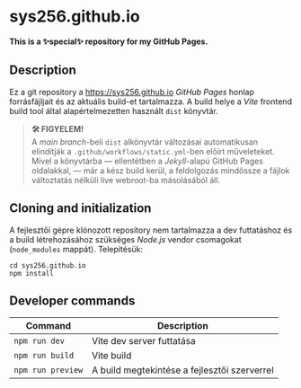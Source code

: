 # sys256.github.io

**This is a ✨special✨ repository for my GitHub Pages.**

## Description

Ez a git repository a <https://sys256.github.io> _GitHub Pages_ honlap
forrásfájljait és az aktuális build-et tartalmazza. A build helye a _Vite_
frontend build tool által alapértelmezetten használt `dist` könyvtár.

> **🛠️ FIGYELEM!**\
> A _main branch_-beli `dist` alkönyvtár változásai automatikusan elindítják a
> `.github/workflows/static.yml`-ben előírt műveleteket. Mivel a könyvtárba
> — ellentétben a _Jekyll_-alapú GitHub Pages oldalakkal, — már a kész build
> kerül, a feldolgozás mindössze a fájlok változtatás nélküli live webroot-ba
> másolásából áll.

## Cloning and initialization

A fejlesztői gépre klónozott repository nem tartalmazza a dev futtatáshoz és a
build létrehozásához szükséges _Node.js_ vendor csomagokat (`node_modules`
mappát). Telepítésük:

```console
cd sys256.github.io
npm install
```

## Developer commands

Command           | Description
------------------|------------
`npm run dev`     | Vite dev server futtatása
`npm run build`   | Vite build
`npm run preview` | A build megtekintése a fejlesztői szerverrel
